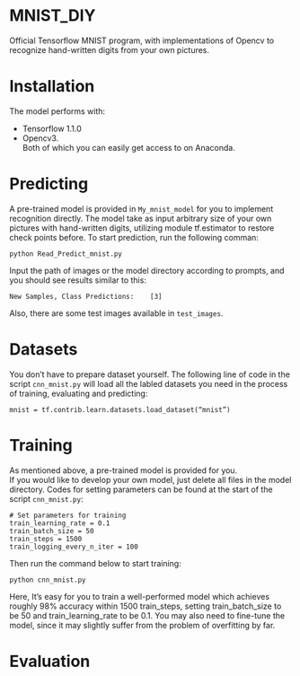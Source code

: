 # MNIST_DIY
Official Tensorflow MNIST program, with implementations of Opencv to recognize hand-written digits from your own pictures.


# Installation
The model performs with:
* Tensorflow 1.1.0
* Opencv3.<br>
Both of which you can easily get access to on Anaconda.


# Predicting
A pre-trained model is provided in  `My_mnist_model`  for you to implement recognition directly. The model take as input arbitrary size of your own pictures with hand-written digits, utilizing module tf.estimator to restore check points before.
To start prediction, run the following comman:<br>
```
python Read_Predict_mnist.py
```
Input the path of images or the model directory according to prompts, and you should see results similar to this:<br>
```
New Samples, Class Predictions:    [3]
```
Also, there are some test images available in `test_images`.


# Datasets
You don’t have to prepare dataset yourself. The following line of code in the script `cnn_mnist.py` will load all the labled datasets you need in the process of training, evaluating and predicting:
```
mnist = tf.contrib.learn.datasets.load_dataset(“mnist”)
```

# Training
As mentioned above, a pre-trained model is provided for you.<br>
If you would like to develop your own model, just delete all files in the model directory. Codes for setting parameters can be found at the start of the script `cnn_mnist.py`:<br>
```
# Set parameters for training
train_learning_rate = 0.1
train_batch_size = 50
train_steps = 1500
train_logging_every_n_iter = 100
```
Then run the command below to start training:
```
python cnn_mnist.py
```
Here, 
It’s easy for you to train a well-performed model which achieves roughly 98% accuracy within 1500 train_steps, setting train_batch_size to be 50 and train_learning_rate to be 0.1. You may also need to fine-tune the model, since it may slightly suffer from the problem of overfitting by far.


# Evaluation
